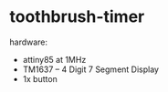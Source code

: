 # toothbrush-timer

hardware:
  * attiny85 at 1MHz
  * TM1637 – 4 Digit 7 Segment Display 
  * 1x button
